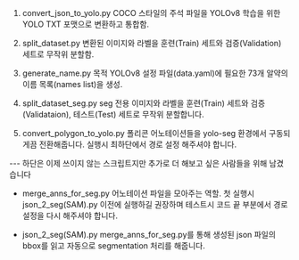 1. convert_json_to_yolo.py
COCO 스타일의 주석 파일을 YOLOv8 학습을 위한 YOLO TXT 포맷으로 변환하고 통합함.

2. split_dataset.py
변환된 이미지와 라벨을 훈련(Train) 세트와 검증(Validation) 세트로 무작위 분할함.

3. generate_name.py
목적
YOLOv8 설정 파일(data.yaml)에 필요한 73개 알약의 이름 목록(names list)을 생성.

4. split_dataset_seg.py
seg 전용 이미지와 라벨을 훈련(Train) 세트와 검증(Validataion), 테스트(Test) 세트로 무작위 분할합니다.

5. convert_polygon_to_yolo.py
폴리콘 어노테이션들을 yolo-seg 환경에서 구동되게끔 전환해줍니다. 실행시 최하단에서 경로 설정 해주셔야 합니다.

--- 하단은 이제 쓰이지 않는 스크립트지만 추가로 더 해보고 싶은 사람들을 위해 남겼습니다

- merge_anns_for_seg.py
어노테이션 파일을 모아주는 역할. 첫 실행시 json_2_seg(SAM).py 이전에 실행하길 권장하며 테스트시 코드 끝 부분에서 경로 설정을 다시 해주셔야 합니다.

- json_2_seg(SAM).py
merge_anns_for_seg.py를 통해 생성된 json 파일의 bbox를 읽고 자동으로 segmentation 처리를 해줍니다.

